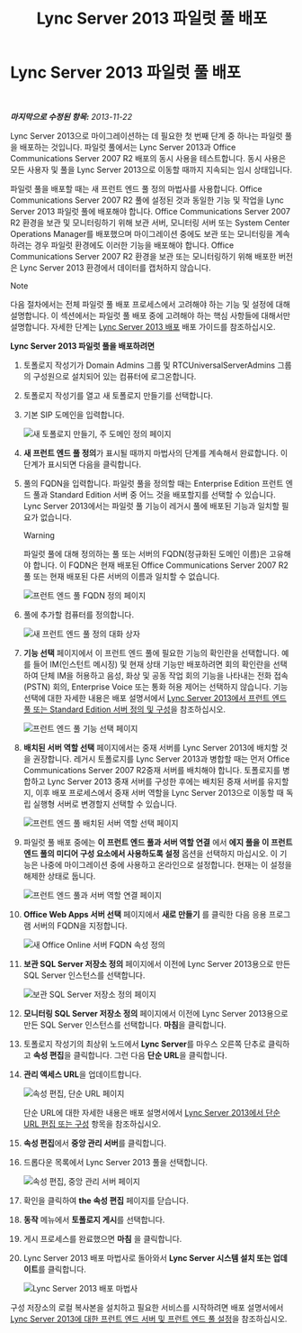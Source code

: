 ﻿---
title: Lync Server 2013 파일럿 풀 배포
TOCTitle: Lync Server 2013 파일럿 풀 배포
ms:assetid: 19c27053-8b21-401f-ad91-75c2dd355e91
ms:mtpsurl: https://technet.microsoft.com/ko-kr/library/JJ204718(v=OCS.15)
ms:contentKeyID: 49302959
ms.date: 08/10/2015
mtps_version: v=OCS.15
ms.translationtype: HT
---

# Lync Server 2013 파일럿 풀 배포

 

_**마지막으로 수정된 항목:** 2013-11-22_

Lync Server 2013으로 마이그레이션하는 데 필요한 첫 번째 단계 중 하나는 파일럿 풀을 배포하는 것입니다. 파일럿 풀에서는 Lync Server 2013과 Office Communications Server 2007 R2 배포의 동시 사용을 테스트합니다. 동시 사용은 모든 사용자 및 풀을 Lync Server 2013으로 이동할 때까지 지속되는 임시 상태입니다.

파일럿 풀을 배포할 때는 새 프런트 엔드 풀 정의 마법사를 사용합니다. Office Communications Server 2007 R2 풀에 설정된 것과 동일한 기능 및 작업을 Lync Server 2013 파일럿 풀에 배포해야 합니다. Office Communications Server 2007 R2 환경을 보관 및 모니터링하기 위해 보관 서버, 모니터링 서버 또는 System Center Operations Manager를 배포했으며 마이그레이션 중에도 보관 또는 모니터링을 계속하려는 경우 파일럿 환경에도 이러한 기능을 배포해야 합니다. Office Communications Server 2007 R2 환경을 보관 또는 모니터링하기 위해 배포한 버전은 Lync Server 2013 환경에서 데이터를 캡처하지 않습니다.


> [!NOTE]
> 다음 절차에서는 전체 파일럿 풀 배포 프로세스에서 고려해야 하는 기능 및 설정에 대해 설명합니다. 이 섹션에서는 파일럿 풀 배포 중에 고려해야 하는 핵심 사항들에 대해서만 설명합니다. 자세한 단계는 <A href="lync-server-2013-deploying-lync-server.md">Lync Server 2013 배포</A> 배포 가이드를 참조하십시오.



**Lync Server 2013 파일럿 풀을 배포하려면**

1.  토폴로지 작성기가 Domain Admins 그룹 및 RTCUniversalServerAdmins 그룹의 구성원으로 설치되어 있는 컴퓨터에 로그온합니다.

2.  토폴로지 작성기를 열고 새 토폴로지 만들기를 선택합니다.

3.  기본 SIP 도메인을 입력합니다.
    
    ![새 토폴로지 만들기, 주 도메인 정의 페이지](images/JJ204718.68775d87-f32c-494a-8386-6d4c81e81284(OCS.15).jpg "새 토폴로지 만들기, 주 도메인 정의 페이지")

4.  **새 프런트 엔드 풀 정의**가 표시될 때까지 마법사의 단계를 계속해서 완료합니다. 이 단계가 표시되면 다음을 클릭합니다.

5.  풀의 FQDN을 입력합니다. 파일럿 풀을 정의할 때는 Enterprise Edition 프런트 엔드 풀과 Standard Edition 서버 중 어느 것을 배포할지를 선택할 수 있습니다. Lync Server 2013에서는 파일럿 풀 기능이 레거시 풀에 배포된 기능과 일치할 필요가 없습니다.
    

    > [!WARNING]
    > 파일럿 풀에 대해 정의하는 풀 또는 서버의 FQDN(정규화된 도메인 이름)은 고유해야 합니다. 이 FQDN은 현재 배포된 Office Communications Server 2007 R2 풀 또는 현재 배포된 다른 서버의 이름과 일치할 수 없습니다.

    
    ![프런트 엔드 풀 FQDN 정의 페이지](images/JJ204718.5ff4336c-13fa-47cc-899b-066f267eb3f0(OCS.15).jpg "프런트 엔드 풀 FQDN 정의 페이지")

6.  풀에 추가할 컴퓨터를 정의합니다.
    
    ![새 프런트 엔드 풀 정의 대화 상자](images/JJ204718.374f0ed4-988b-465f-9861-8d1db401e76f(OCS.15).jpg "새 프런트 엔드 풀 정의 대화 상자")

7.  **기능 선택** 페이지에서 이 프런트 엔드 풀에 필요한 기능의 확인란을 선택합니다. 예를 들어 IM(인스턴트 메시징) 및 현재 상태 기능만 배포하려면 회의 확인란을 선택하여 단체 IM을 허용하고 음성, 화상 및 공동 작업 회의 기능을 나타내는 전화 접속(PSTN) 회의, Enterprise Voice 또는 통화 허용 제어는 선택하지 않습니다. 기능 선택에 대한 자세한 내용은 배포 설명서에서 [Lync Server 2013에서 프런트 엔드 풀 또는 Standard Edition 서버 정의 및 구성](lync-server-2013-define-and-configure-a-front-end-pool-or-standard-edition-server.md)을 참조하십시오.
    
    ![프런트 엔드 풀 기능 선택 페이지](images/JJ205144.5c3f3ff9-6e17-4d66-9b13-3bd55b38246b(OCS.15).jpg "프런트 엔드 풀 기능 선택 페이지")

8.  **배치된 서버 역할 선택** 페이지에서는 중재 서버를 Lync Server 2013에 배치할 것을 권장합니다. 레거시 토폴로지를 Lync Server 2013과 병합할 때는 먼저 Office Communications Server 2007 R2중재 서버를 배치해야 합니다. 토폴로지를 병합하고 Lync Server 2013 중재 서버를 구성한 후에는 배치된 중재 서버를 유지할지, 이후 배포 프로세스에서 중재 서버 역할을 Lync Server 2013으로 이동할 때 독립 실행형 서버로 변경할지 선택할 수 있습니다.
    
    ![프런트 엔드 풀 배치된 서버 역할 선택 페이지](images/JJ205144.e00b7eba-010b-44ed-b0a6-6ab3e534fb8c(OCS.15).jpg "프런트 엔드 풀 배치된 서버 역할 선택 페이지")

9.  파일럿 풀 배포 중에는 **이 프런트 엔드 풀과 서버 역할 연결** 에서 **에지 풀을 이 프런트 엔드 풀의 미디어 구성 요소에서 사용하도록 설정** 옵션을 선택하지 마십시오. 이 기능은 나중에 마이그레이션 중에 사용하고 온라인으로 설정합니다. 현재는 이 설정을 해제한 상태로 둡니다.
    
    ![프런트 엔드 풀과 서버 역할 연결 페이지](images/JJ205144.2d95a798-ad76-4dad-9392-ce41f4d938d1(OCS.15).jpg "프런트 엔드 풀과 서버 역할 연결 페이지")

10. **Office Web Apps 서버 선택** 페이지에서 **새로 만들기** 를 클릭한 다음 응용 프로그램 서버의 FQDN을 지정합니다.
    
    ![새 Office Online 서버 FQDN 속성 정의](images/JJ205144.25c6b455-f1b8-4326-a569-6e338153d398(OCS.15).jpg "새 Office Online 서버 FQDN 속성 정의")

11. **보관 SQL Server 저장소 정의** 페이지에서 이전에 Lync Server 2013용으로 만든 SQL Server 인스턴스를 선택합니다.
    
    ![보관 SQL Server 저장소 정의 페이지](images/JJ205144.0f76f1dc-d0d7-42a0-aea3-400b8e1f35cd(OCS.15).jpg "보관 SQL Server 저장소 정의 페이지")

12. **모니터링 SQL Server 저장소 정의** 페이지에서 이전에 Lync Server 2013용으로 만든 SQL Server 인스턴스를 선택합니다. **마침**을 클릭합니다.

13. 토폴로지 작성기의 최상위 노드에서 **Lync Server**를 마우스 오른쪽 단추로 클릭하고 **속성 편집**을 클릭합니다. 그런 다음 **단순 URL**을 클릭합니다.

14. **관리 액세스 URL**을 업데이트합니다.
    
    ![속성 편집, 단순 URL 페이지](images/JJ204718.ef596dd2-1983-47e0-b342-4fc7a0e36380(OCS.15).jpg "속성 편집, 단순 URL 페이지")
    
    단순 URL에 대한 자세한 내용은 배포 설명서에서 [Lync Server 2013에서 단순 URL 편집 또는 구성](lync-server-2013-edit-or-configure-simple-urls.md) 항목을 참조하십시오.

15. **속성 편집**에서 **중앙 관리 서버**를 클릭합니다.

16. 드롭다운 목록에서 Lync Server 2013 풀을 선택합니다.
    
    ![속성 편집, 중앙 관리 서버 페이지](images/JJ204718.211955fc-85f2-462d-8709-e6ea67092e89(OCS.15).jpg "속성 편집, 중앙 관리 서버 페이지")

17. 확인을 클릭하여 **the 속성 편집** 페이지를 닫습니다.

18. **동작** 메뉴에서 **토폴로지 게시**를 선택합니다.

19. 게시 프로세스를 완료했으면 **마침** 을 클릭합니다.

20. Lync Server 2013 배포 마법사로 돌아와서 **Lync Server 시스템 설치 또는 업데이트**를 클릭합니다.
    
    ![Lync Server 2013 배포 마법사](images/JJ204718.fb05adef-ad29-4905-9090-d409261b0e48(OCS.15).jpg "Lync Server 2013 배포 마법사")

구성 저장소의 로컬 복사본을 설치하고 필요한 서비스를 시작하려면 배포 설명서에서 [Lync Server 2013에 대한 프런트 엔드 서버 및 프런트 엔드 풀 설정](lync-server-2013-setting-up-front-end-servers-and-front-end-pools.md)을 참조하십시오.


